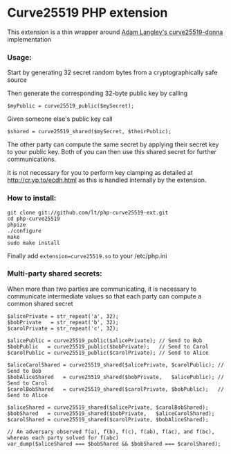 Curve25519 PHP extension
========================

This extension is a thin wrapper around [Adam Langley's curve25519-donna](https://github.com/agl/curve25519-donna) implementation

### Usage:

Start by generating 32 secret random bytes from a cryptographically safe source

Then generate the corresponding 32-byte public key by calling

```
$myPublic = curve25519_public($mySecret);
```

Given someone else's public key call

```
$shared = curve25519_shared($mySecret, $theirPublic);
```

The other party can compute the same secret by applying their secret key to your public key. Both of you can then use this shared secret for further communications.

It is not necessary for you to perform key clamping as detailed at http://cr.yp.to/ecdh.html as this is handled internally by the extension.

### How to install:

```
git clone git://github.com/lt/php-curve25519-ext.git
cd php-curve25519
phpize
./configure
make
sudo make install
```
Finally add `extension=curve25519.so` to your /etc/php.ini

### Multi-party shared secrets:

When more than two parties are communicating, it is necessary to communicate intermediate values so that each party can compute a common shared secret

```
$alicePrivate = str_repeat('a', 32);
$bobPrivate   = str_repeat('b', 32);
$carolPrivate = str_repeat('c', 32);

$alicePublic = curve25519_public($alicePrivate); // Send to Bob
$bobPublic   = curve25519_public($bobPrivate);   // Send to Carol
$carolPublic = curve25519_public($carolPrivate); // Send to Alice

$aliceCarolShared = curve25519_shared($alicePrivate, $carolPublic); // Send to Bob
$bobAliceShared   = curve25519_shared($bobPrivate,   $alicePublic); // Send to Carol
$carolBobShared   = curve25519_shared($carolPrivate, $bobPublic);   // Send to Alice

$aliceShared = curve25519_shared($alicePrivate, $carolBobShared);
$bobShared   = curve25519_shared($bobPrivate,   $aliceCarolShared);
$carolShared = curve25519_shared($carolPrivate, $bobAliceShared);

// An adversary observed f(a), f(b), f(c), f(ab), f(ac), and f(bc), whereas each party solved for f(abc)
var_dump($aliceShared === $bobShared && $bobShared === $carolShared);
```

